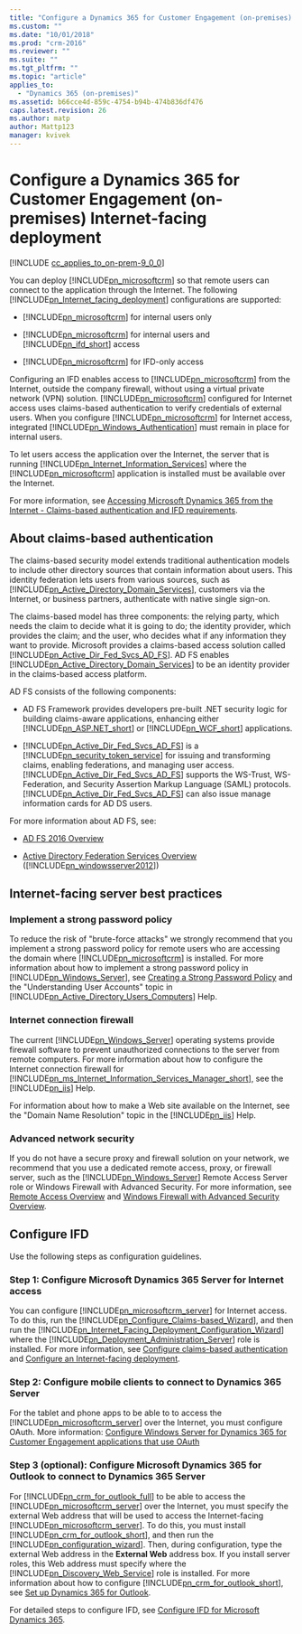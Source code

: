 ```yaml
---
title: "Configure a Dynamics 365 for Customer Engagement (on-premises) Internet-facing deployment | Microsoft Docs"
ms.custom: ""
ms.date: "10/01/2018"
ms.prod: "crm-2016"
ms.reviewer: ""
ms.suite: ""
ms.tgt_pltfrm: ""
ms.topic: "article"
applies_to: 
  - "Dynamics 365 (on-premises)"
ms.assetid: b66cce4d-859c-4754-b94b-474b836df476
caps.latest.revision: 26
ms.author: matp
author: Mattp123
manager: kvivek
---
```

# Configure a Dynamics 365 for Customer Engagement (on-premises) Internet-facing deployment

[!INCLUDE [cc_applies_to_on-prem-9_0_0](../includes/cc_applies_to_on-prem-9_0_0.md)]

You can deploy [!INCLUDE[pn_microsoftcrm](../includes/pn-microsoftcrm.md)] so that remote users can connect to the application through the Internet. The following [!INCLUDE[pn_Internet_facing_deployment](../includes/pn-internet-facing-deployment.md)] configurations are supported:  
  
-   [!INCLUDE[pn_microsoftcrm](../includes/pn-microsoftcrm.md)] for internal users only  
  
-   [!INCLUDE[pn_microsoftcrm](../includes/pn-microsoftcrm.md)] for internal users and [!INCLUDE[pn_ifd_short](../includes/pn-ifd-short.md)] access  
  
-   [!INCLUDE[pn_microsoftcrm](../includes/pn-microsoftcrm.md)] for IFD-only access  
  
 Configuring an IFD enables access to [!INCLUDE[pn_microsoftcrm](../includes/pn-microsoftcrm.md)] from the Internet, outside the company firewall, without using a virtual private network (VPN) solution. [!INCLUDE[pn_microsoftcrm](../includes/pn-microsoftcrm.md)] configured for Internet access uses claims-based authentication to verify credentials of external users. When you configure [!INCLUDE[pn_microsoftcrm](../includes/pn-microsoftcrm.md)] for Internet access, integrated [!INCLUDE[pn_Windows_Authentication](../includes/pn-windows-authentication.md)] must remain in place for internal users.  
  
 To let users access the application over the Internet, the server that is running [!INCLUDE[pn_Internet_Information_Services](../includes/pn-internet-information-services.md)] where the [!INCLUDE[pn_microsoftcrm](../includes/pn-microsoftcrm.md)] application is installed must be available over the Internet.  
  
 For more information, see [Accessing Microsoft Dynamics 365 from the Internet - Claims-based authentication and IFD requirements](software-requirements-for-microsoft-dynamics-365-server.md#Claims_and_IFD_requirements).  
  
<a name="BKMK_ClaimsAuth"></a>   
## About claims-based authentication  
 The claims-based security model extends traditional authentication models to include other directory sources that contain information about users. This identity federation lets users from various sources, such as [!INCLUDE[pn_Active_Directory_Domain_Services](../includes/pn-active-directory-domain-services.md)], customers via the Internet, or business partners, authenticate with native single sign-on.  
  
 The claims-based model has three components: the relying party, which needs the claim to decide what it is going to do; the identity provider, which provides the claim; and the user, who decides what if any information they want to provide. Microsoft provides a claims-based access solution called [!INCLUDE[pn_Active_Dir_Fed_Svcs_AD_FS](../includes/pn-active-dir-fed-svcs-ad-fs.md)]. AD FS enables [!INCLUDE[pn_Active_Directory_Domain_Services](../includes/pn-active-directory-domain-services.md)] to be an identity provider in the claims-based access platform.  
  
 AD FS consists of the following components:  
  
-   AD FS Framework provides developers pre-built .NET security logic for building claims-aware applications, enhancing either [!INCLUDE[pn_ASP.NET_short](../includes/pn-asp-net-short.md)] or [!INCLUDE[pn_WCF_short](../includes/pn-wcf-short.md)] applications.  
  
-   [!INCLUDE[pn_Active_Dir_Fed_Svcs_AD_FS](../includes/pn-active-dir-fed-svcs-ad-fs.md)] is a [!INCLUDE[pn_security_token_service](../includes/pn-security-token-service.md)] for issuing and transforming claims, enabling federations, and managing user access. [!INCLUDE[pn_Active_Dir_Fed_Svcs_AD_FS](../includes/pn-active-dir-fed-svcs-ad-fs.md)] supports the WS-Trust, WS-Federation, and Security Assertion Markup Language (SAML) protocols. [!INCLUDE[pn_Active_Dir_Fed_Svcs_AD_FS](../includes/pn-active-dir-fed-svcs-ad-fs.md)] can also issue manage information cards for AD DS users.  
  
 For more information about AD FS, see:  

-   [AD FS 2016 Overview](/windows-server/identity/ad-fs/ad-fs-overview)  

-   [Active Directory Federation Services Overview](https://technet.microsoft.com/library/hh831502.aspx) ([!INCLUDE[pn_windowsserver2012](../includes/pn-windowsserver2012.md)])  
  
<a name="BKMK_Internetfacing"></a>   
## Internet-facing server best practices  
  
<a name="BKMK_ImplementPassword"></a>   
### Implement a strong password policy  
 To reduce the risk of "brute-force attacks" we strongly recommend that you implement a strong password policy for remote users who are accessing the domain where [!INCLUDE[pn_microsoftcrm](../includes/pn-microsoftcrm.md)] is installed. For more information about how to implement a strong password policy in [!INCLUDE[pn_Windows_Server](../includes/pn-windows-server.md)], see [Creating a Strong Password Policy](https://technet.microsoft.com/library/cc736605\(WS.10\).aspx) and the "Understanding User Accounts" topic in [!INCLUDE[pn_Active_Directory_Users_Computers](../includes/pn-active-directory-users-computers.md)] Help.  
  
<a name="BKMK_InternetFirewall"></a>   
### Internet connection firewall  
 The current [!INCLUDE[pn_Windows_Server](../includes/pn-windows-server.md)] operating systems provide firewall software to prevent unauthorized connections to the server from remote computers. For more information about how to configure the Internet connection firewall for [!INCLUDE[pn_ms_Internet_Information_Services_Manager_short](../includes/pn-ms-internet-information-services-manager-short.md)], see the [!INCLUDE[pn_iis](../includes/pn-iis.md)] Help.  
  
 For information about how to make a Web site available on the Internet, see the "Domain Name Resolution" topic in the [!INCLUDE[pn_iis](../includes/pn-iis.md)] Help.  
  
<a name="BKMK_ProxyFirewall"></a>   
### Advanced network security  
 If you do not have a secure proxy and firewall solution on your network, we recommend that you use a dedicated remote access, proxy, or firewall server, such as the [!INCLUDE[pn_Windows_Server](../includes/pn-windows-server.md)] Remote Access Server role or Windows Firewall with Advanced Security. For more information, see [Remote Access Overview](https://technet.microsoft.com/library/dn636119.aspx) and [Windows Firewall with Advanced Security Overview](https://technet.microsoft.com/library/hh831365.aspx).  
  
<a name="BKMK_configIFD"></a>   
## Configure IFD  
 Use the following steps as configuration guidelines.  
  
### Step 1: Configure Microsoft Dynamics 365 Server for Internet access  
 You can configure [!INCLUDE[pn_microsoftcrm_server](../includes/pn-microsoftcrm-server.md)] for Internet access. To do this, run the [!INCLUDE[pn_Configure_Claims-based_Wizard](../includes/pn-configure-claims-based-wizard.md)], and then run the [!INCLUDE[pn_Internet_Facing_Deployment_Configuration_Wizard](../includes/pn-internet-facing-deployment-configuration-wizard.md)] where the [!INCLUDE[pn_Deployment_Administration_Server](../includes/pn-deployment-administration-server.md)] role is installed. For more information, see [Configure claims-based authentication](configure-claims-based-authentication.md) and [Configure an Internet-facing deployment](configure-an-internet-facing-deployment.md).  

### Step 2: Configure mobile clients to connect to Dynamics 365 Server
 For the tablet and phone apps to be able to to access the [!INCLUDE[pn_microsoftcrm_server](../includes/pn-microsoftcrm-server.md)] over the Internet, you must configure OAuth. More information: [Configure Windows Server for Dynamics 365 for Customer Engagement applications that use OAuth](post-installation-configuration-guidelines-dynamics-365.md#configure-windows-server-for-dynamics-365-for-customer-engagement-applications-that-use-oauth)
  
### Step 3 (optional): Configure Microsoft Dynamics 365 for Outlook to connect to Dynamics 365 Server  
 For [!INCLUDE[pn_crm_for_outlook_full](../includes/pn-crm-for-outlook-full.md)] to be able to access the [!INCLUDE[pn_microsoftcrm_server](../includes/pn-microsoftcrm-server.md)] over the Internet, you must specify the external Web address that will be used to access the Internet-facing [!INCLUDE[pn_microsoftcrm_server](../includes/pn-microsoftcrm-server.md)]. To do this, you must install [!INCLUDE[pn_crm_for_outlook_short](../includes/pn-crm-for-outlook-short.md)], and then run the [!INCLUDE[pn_configuration_wizard](../includes/pn-configuration-wizard.md)]. Then, during configuration, type the external Web address in the **External Web** address box. If you install server roles, this Web address must specify where the [!INCLUDE[pn_Discovery_Web_Service](../includes/pn-discovery-web-service.md)] role is installed. For more information about how to configure [!INCLUDE[pn_crm_for_outlook_short](../includes/pn-crm-for-outlook-short.md)], see [Set up Dynamics 365 for Outlook](../outlook-addin/user-guide/set-up.md).  
  
 For detailed steps to configure IFD, see [Configure IFD for Microsoft Dynamics 365](configure-ifd-for-dynamics-365.md).  
  



